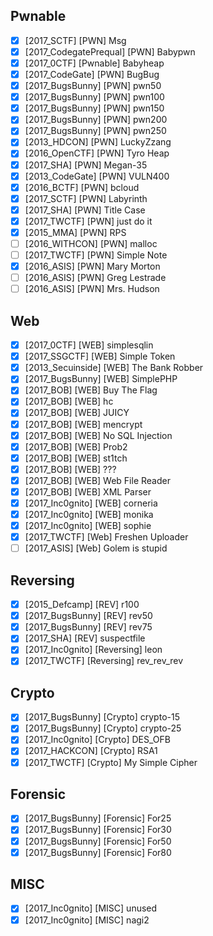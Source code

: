 ## Pwnable
- [x] \[2017_SCTF] \[PWN] Msg
- [x] \[2017_CodegatePrequal] \[PWN] Babypwn
- [x] \[2017_0CTF] \[Pwnable] Babyheap
- [x] \[2017_CodeGate] \[PWN] BugBug
- [x] \[2017_BugsBunny] \[PWN] pwn50
- [x] \[2017_BugsBunny] \[PWN] pwn100
- [x] \[2017_BugsBunny] \[PWN] pwn150
- [x] \[2017_BugsBunny] \[PWN] pwn200
- [x] \[2017_BugsBunny] \[PWN] pwn250
- [x] \[2013_HDCON] \[PWN] LuckyZzang
- [x] \[2016_OpenCTF] \[PWN] Tyro Heap
- [x] \[2017_SHA] \[PWN] Megan-35 
- [x] \[2013_CodeGate] \[PWN] VULN400
- [x] \[2016_BCTF] \[PWN] bcloud
- [x] \[2017_SCTF] \[PWN] Labyrinth
- [x] \[2017_SHA] \[PWN] Title Case
- [x] \[2017_TWCTF] \[PWN] just do it
- [x] \[2015_MMA] \[PWN] RPS
- [ ] \[2016_WITHCON] \[PWN] malloc
- [ ] \[2017_TWCTF] \[PWN] Simple Note
- [x] \[2016_ASIS] \[PWN] Mary Morton
- [ ] \[2016_ASIS] \[PWN] Greg Lestrade
- [ ] \[2016_ASIS] \[PWN] Mrs. Hudson

## Web
- [x] \[2017_0CTF] \[WEB] simplesqlin
- [x] \[2017_SSGCTF] \[WEB] Simple Token
- [x] \[2013_Secuinside] \[WEB] The Bank Robber
- [x] \[2017_BugsBunny] \[WEB] SimplePHP
- [x] \[2017_BOB] \[WEB] Buy The Flag
- [x] \[2017_BOB] \[WEB] hc
- [x] \[2017_BOB] \[WEB] JUICY
- [x] \[2017_BOB] \[WEB] mencrypt
- [x] \[2017_BOB] \[WEB] No SQL Injection
- [x] \[2017_BOB] \[WEB] Prob2
- [x] \[2017_BOB] \[WEB] st1tch
- [x] \[2017_BOB] \[WEB] ???
- [x] \[2017_BOB] \[WEB] Web File Reader
- [x] \[2017_BOB] \[WEB] XML Parser
- [x] \[2017_Inc0gnito] \[WEB] corneria
- [x] \[2017_Inc0gnito] \[WEB] monika
- [x] \[2017_Inc0gnito] \[WEB] sophie
- [x] \[2017_TWCTF] \[Web] Freshen Uploader
- [ ] \[2017_ASIS] \[Web] Golem is stupid

## Reversing
- [x] \[2015_Defcamp] \[REV] r100
- [x] \[2017_BugsBunny] \[REV] rev50
- [x] \[2017_BugsBunny] \[REV] rev75
- [x] \[2017_SHA] \[REV] suspectfile
- [x] \[2017_Inc0gnito] \[Reversing] leon
- [x] \[2017_TWCTF] \[Reversing] rev_rev_rev

## Crypto
- [x] \[2017_BugsBunny] \[Crypto] crypto-15
- [x] \[2017_BugsBunny] \[Crypto] crypto-25
- [x] \[2017_Inc0gnito] \[Crypto] DES_OFB
- [x] \[2017_HACKCON] \[Crypto] RSA1
- [x] \[2017_TWCTF] \[Crypto] My Simple Cipher

## Forensic
- [x] \[2017_BugsBunny] \[Forensic] For25
- [x] \[2017_BugsBunny] \[Forensic] For30
- [x] \[2017_BugsBunny] \[Forensic] For50
- [x] \[2017_BugsBunny] \[Forensic] For80

## MISC
- [x] \[2017_Inc0gnito] \[MISC] unused
- [x] \[2017_Inc0gnito] \[MISC] nagi2